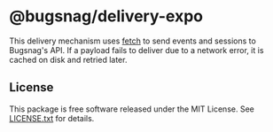 # @bugsnag/delivery-expo

This delivery mechanism uses [fetch](https://developer.mozilla.org/en-US/docs/Web/API/Fetch_API) to send events and sessions to Bugsnag's API. If a payload fails to deliver due to a network error, it is cached on disk and retried later.

## License

This package is free software released under the MIT License. See [LICENSE.txt](./LICENSE.txt) for details.
